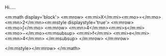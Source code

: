 Hi.....

<m:math display='block'>
 <m:mrow>
  <m:mi>X</m:mi><m:mo>=</m:mo><m:mn>2</m:mn><m:mstyle displaystyle='true'>
   <m:mrow><m:mo>&#x222B;</m:mo>
    <m:mrow>
     <m:mn>4</m:mn><m:mi>s</m:mi><m:mo>&#x2212;</m:mo><m:msubsup>
      <m:mi>f</m:mi>
      <m:mi>e</m:mi>
      <m:mn>4</m:mn>
     </m:msubsup>
     </m:mrow>
   </m:mrow>
   
  </m:mstyle></m:mrow>
</m:math>
